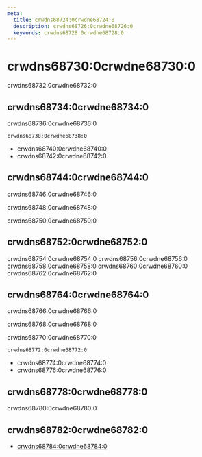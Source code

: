 ```yaml
---
meta:
  title: crwdns68724:0crwdne68724:0
  description: crwdns68726:0crwdne68726:0
  keywords: crwdns68728:0crwdne68728:0
---
```


# crwdns68730:0crwdne68730:0
crwdns68732:0crwdne68732:0

<entry-ad />

## crwdns68734:0crwdne68734:0
crwdns68736:0crwdne68736:0

`crwdns68738:0crwdne68738:0`
- crwdns68740:0crwdne68740:0
- crwdns68742:0crwdne68742:0


## crwdns68744:0crwdne68744:0
crwdns68746:0crwdne68746:0

  crwdns68748:0crwdne68748:0

  crwdns68750:0crwdne68750:0

## crwdns68752:0crwdne68752:0
crwdns68754:0crwdne68754:0
<alert type="success">crwdns68756:0crwdne68756:0</alert>
<alert type="info">crwdns68758:0crwdne68758:0</alert>
<alert type="warning">crwdns68760:0crwdne68760:0</alert>
<alert type="error">crwdns68762:0crwdne68762:0</alert>

## crwdns68764:0crwdne68764:0
crwdns68766:0crwdne68766:0

  crwdns68768:0crwdne68768:0

  crwdns68770:0crwdne68770:0

  `crwdns68772:0crwdne68772:0`
  - crwdns68774:0crwdne68774:0
  - crwdns68776:0crwdne68776:0

## crwdns68778:0crwdne68778:0
crwdns68780:0crwdne68780:0

## crwdns68782:0crwdne68782:0
  - [crwdns68784:0crwdne68784:0]()

<endmatter />
